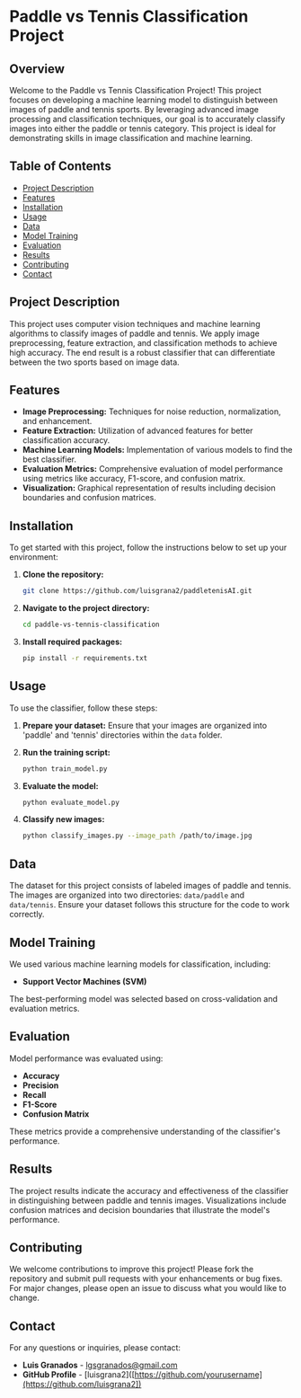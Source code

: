 # Paddle vs Tennis Classification Project

## Overview

Welcome to the Paddle vs Tennis Classification Project! This project focuses on developing a machine learning model to distinguish between images of paddle and tennis sports. By leveraging advanced image processing and classification techniques, our goal is to accurately classify images into either the paddle or tennis category. This project is ideal for demonstrating skills in image classification and machine learning.

## Table of Contents

- [Project Description](#project-description)
- [Features](#features)
- [Installation](#installation)
- [Usage](#usage)
- [Data](#data)
- [Model Training](#model-training)
- [Evaluation](#evaluation)
- [Results](#results)
- [Contributing](#contributing)
- [Contact](#contact)

## Project Description

This project uses computer vision techniques and machine learning algorithms to classify images of paddle and tennis. We apply image preprocessing, feature extraction, and classification methods to achieve high accuracy. The end result is a robust classifier that can differentiate between the two sports based on image data.

## Features

- **Image Preprocessing:** Techniques for noise reduction, normalization, and enhancement.
- **Feature Extraction:** Utilization of advanced features for better classification accuracy.
- **Machine Learning Models:** Implementation of various models to find the best classifier.
- **Evaluation Metrics:** Comprehensive evaluation of model performance using metrics like accuracy, F1-score, and confusion matrix.
- **Visualization:** Graphical representation of results including decision boundaries and confusion matrices.

## Installation

To get started with this project, follow the instructions below to set up your environment:

1. **Clone the repository:**

    ```bash
    git clone https://github.com/luisgrana2/paddletenisAI.git
    ```

2. **Navigate to the project directory:**

    ```bash
    cd paddle-vs-tennis-classification
    ```

3. **Install required packages:**

    ```bash
    pip install -r requirements.txt
    ```

## Usage

To use the classifier, follow these steps:

1. **Prepare your dataset:** Ensure that your images are organized into 'paddle' and 'tennis' directories within the `data` folder.
2. **Run the training script:**

    ```bash
    python train_model.py
    ```

3. **Evaluate the model:**

    ```bash
    python evaluate_model.py
    ```

4. **Classify new images:**

    ```bash
    python classify_images.py --image_path /path/to/image.jpg
    ```

## Data

The dataset for this project consists of labeled images of paddle and tennis. The images are organized into two directories: `data/paddle` and `data/tennis`. Ensure your dataset follows this structure for the code to work correctly.

## Model Training

We used various machine learning models for classification, including:

- **Support Vector Machines (SVM)**

The best-performing model was selected based on cross-validation and evaluation metrics.

## Evaluation

Model performance was evaluated using:

- **Accuracy**
- **Precision**
- **Recall**
- **F1-Score**
- **Confusion Matrix**

These metrics provide a comprehensive understanding of the classifier's performance.

## Results

The project results indicate the accuracy and effectiveness of the classifier in distinguishing between paddle and tennis images. Visualizations include confusion matrices and decision boundaries that illustrate the model's performance.

## Contributing

We welcome contributions to improve this project! Please fork the repository and submit pull requests with your enhancements or bug fixes. For major changes, please open an issue to discuss what you would like to change.

## Contact

For any questions or inquiries, please contact:

- **Luis Granados** - [lgsgranados@gmail.com](mailto:lgsgranados@gmail.com)
- **GitHub Profile** - [luisgrana2]([https://github.com/yourusername](https://github.com/luisgrana2])
